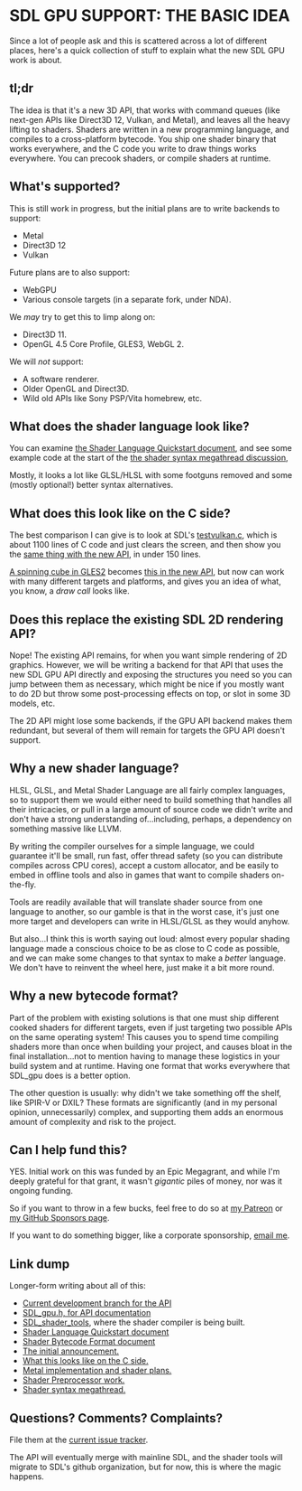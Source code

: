 
# SDL GPU SUPPORT: THE BASIC IDEA

Since a lot of people ask and this is scattered across a lot of different
places, here's a quick collection of stuff to explain what the new SDL GPU
work is about.

## tl;dr

The idea is that it's a new 3D API, that works with command queues (like
next-gen APIs like Direct3D 12, Vulkan, and Metal), and leaves all the heavy
lifting to shaders. Shaders are written in a new programming language, and
compiles to a cross-platform bytecode. You ship one shader binary that works
everywhere, and the C code you write to draw things works everywhere.
You can precook shaders, or compile shaders at runtime.

## What's supported?

This is still work in progress, but the initial plans are to write backends
to support:

- Metal
- Direct3D 12
- Vulkan

Future plans are to also support:

- WebGPU
- Various console targets (in a separate fork, under NDA).

We _may_ try to get this to limp along on:

- Direct3D 11.
- OpenGL 4.5 Core Profile, GLES3, WebGL 2.

We will _not_ support:

- A software renderer.
- Older OpenGL and Direct3D.
- Wild old APIs like Sony PSP/Vita homebrew, etc.

## What does the shader language look like?

You can examine [the Shader Language Quickstart document](README-shader-language-quickstart.md), and see some
example code at the start of the [the shader syntax megathread discussion](https://github.com/icculus/SDL_shader_tools/issues/3),

Mostly, it looks a lot like GLSL/HLSL with some footguns removed and some
(mostly optional!) better syntax alternatives.


## What does this look like on the C side?

The best comparison I can give is to look at SDL's [testvulkan.c](https://github.com/icculus/SDL/blob/gpu-api/test/testvulkan.c),
which is about 1100 lines of C code and just clears the screen, and then
show you the [same thing with the new API](https://github.com/icculus/SDL/blob/gpu-api/test/testgpu_simple_clear.c),
in under 150 lines.

[A spinning cube in GLES2](https://github.com/icculus/SDL/blob/gpu-api/test/testgles2.c) becomes
[this in the new API](https://github.com/icculus/SDL/blob/gpu-api/test/testgpu_spinning_cube.c),
but now can work with many different targets and platforms, and gives you an idea of what, you
know, a _draw call_ looks like.


## Does this replace the existing SDL 2D rendering API?

Nope! The existing API remains, for when you want simple rendering of 2D
graphics. However, we will be writing a backend for that API that uses the
new SDL GPU API directly and exposing the structures you need so you can
jump between them as necessary, which might be nice if you mostly want to
do 2D but throw some post-processing effects on top, or slot in some 3D
models, etc.

The 2D API might lose some backends, if the GPU API backend makes them
redundant, but several of them will remain for targets the GPU API doesn't
support.


## Why a new shader language?

HLSL, GLSL, and Metal Shader Language are all fairly complex languages, so to
support them we would either need to build something that handles all their 
intricacies, or pull in a large amount of source code we didn't write and don't
have a strong understanding of...including, perhaps, a dependency on something
massive like LLVM.

By writing the compiler ourselves for a simple language, we could guarantee it'll
be small, run fast, offer thread safety (so you can distribute compiles across CPU
cores), accept a custom allocator, and be easily to embed in offline tools and also
in games that want to compile shaders on-the-fly.

Tools are readily available that will translate shader source from one language to
another, so our gamble is that in the worst case, it's just one more target and
developers can write in HLSL/GLSL as they would anyhow.

But also...I think this is worth saying out loud: almost every popular shading
language made a conscious choice to be as close to C code as possible, and we can
make some changes to that syntax to make a _better_ language. We don't have to
reinvent the wheel here, just make it a bit more round.


## Why a new bytecode format?

Part of the problem with existing solutions is that one must ship different cooked shaders
for different targets, even if just targeting two possible APIs on the same operating system!
This causes you to spend time compiling shaders more than once when building your
project, and causes bloat in the final installation...not to mention having to manage these
logistics in your build system and at runtime. Having one format that works everywhere that
SDL_gpu does is a better option.

The other question is usually: why didn't we take something off the shelf, like SPIR-V or
DXIL? These formats are significantly (and in my personal opinion, unnecessarily) complex,
and supporting them adds an enormous amount of complexity and risk to the project.


## Can I help fund this?

YES. Initial work on this was funded by an Epic Megagrant, and while I'm
deeply grateful for that grant, it wasn't _gigantic_ piles of money, nor
was it ongoing funding.

So if you want to throw in a few bucks, feel free to do so at
[my Patreon](https://patreon.com/icculus) or
[my GitHub Sponsors page](https://github.com/sponsors/icculus).

If you want to do something bigger, like a corporate sponsorship,
[email me](mailto:icculus@icculus.org).


## Link dump

Longer-form writing about all of this:

- [Current development branch for the API](https://github.com/icculus/SDL/tree/gpu-api)
- [SDL_gpu.h, for API documentation](https://github.com/icculus/SDL/blob/gpu-api/include/SDL_gpu.h)
- [SDL_shader_tools](https://github.com/icculus/SDL_shader_tools), where the shader compiler is being built.
- [Shader Language Quickstart document](README-shader-language-quickstart.md)
- [Shader Bytecode Format document](README-bytecode-format.md)
- [The initial announcement.](https://www.patreon.com/posts/new-project-top-58563886)
- [What this looks like on the C side.](https://www.patreon.com/posts/sdl-gpu-update-65960741)
- [Metal implementation and shader plans.](https://www.patreon.com/posts/sdl-gpu-apple-66552682)
- [Shader Preprocessor work.](https://www.patreon.com/posts/sdl-gpu-and-67437415)
- [Shader syntax megathread.](https://github.com/icculus/SDL/issues/3)


## Questions? Comments? Complaints?

File them at the [current issue tracker](https://github.com/icculus/SDL/issues/new).

The API will eventually merge with mainline SDL, and the shader tools will migrate
to SDL's github organization, but for now, this is where the magic happens.

